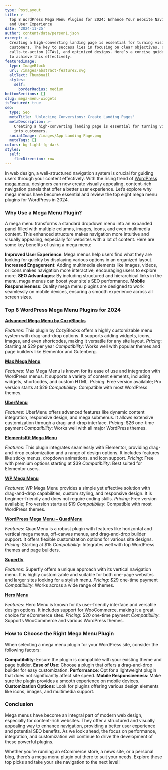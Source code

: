 ```yaml
---
type: PostLayout
title: >-
  Top 8 WordPress Mega Menu Plugins for 2024: Enhance Your Website Navigation
  and User Experience
date: '2024-11-25'
author: content/data/person1.json
excerpt: >-
  Creating a high-converting landing page is essential for turning visitors into
  customers. The key to success lies in focusing on clear objectives, compelling
  calls-to-action (CTAs), and optimized designs. Here’s a concise guide on how
  to achieve this effectively.
featuredImage:
  type: ImageBlock
  url: /images/abstract-feature2.svg
  altText: Thumbnail
  styles:
    self:
      borderRadius: medium
bottomSections: []
slug: mega-menu-widgets
isFeatured: true
seo:
  type: Seo
  metaTitle: 'Unlocking Conversions: Create Landing Pages'
  metaDescription: >-
    Creating a high-converting landing page is essential for turning visitors
    into customers.
  socialImage: /images/App Landing Page.png
  metaTags: []
colors: bg-light-fg-dark
styles:
  self:
    flexDirection: row
---
```

In web design, a well-structured navigation system is crucial for guiding users through your content effectively. With the rising trend of [WordPress mega menu](https://cozythemes.com/blog/wordpress-mega-menu/), designers can now create visually appealing, content-rich navigation panels that offer a better user experience. Let’s explore why mega menus have become essential and review the top eight mega menu plugins for WordPress in 2024.

### Why Use a Mega Menu Plugin?

A mega menu transforms a standard dropdown menu into an expanded panel filled with multiple columns, images, icons, and even multimedia content. This enhanced structure makes navigation more intuitive and visually appealing, especially for websites with a lot of content. Here are some key benefits of using a mega menu:

**Improved User Experience**: Mega menus help users find what they are looking for quickly by displaying various options in an organized layout.
**Increased Engagement**: Adding multimedia elements like images, videos, or icons makes navigation more interactive, encouraging users to explore more.
**SEO Advantages**: By including structured and hierarchical links in the menu, mega menus can boost your site's SEO performance.
**Mobile Responsiveness**: Quality mega menu plugins are designed to work seamlessly on mobile devices, ensuring a smooth experience across all screen sizes.

### Top 8 WordPress Mega Menu Plugins for 2024

[**Advanced Mega Menu by CozyBlocks**](https://cozythemes.com/cozy-addons)

*Features*: This plugin by CozyBlocks offers a highly customizable menu system with drag-and-drop options. It supports adding widgets, icons, images, and even shortcodes, making it versatile for any site layout.
*Pricing*: Starting at $29 per year
*Compatibility*: Works well with popular themes and page builders like Elementor and Gutenberg.

[**Max Mega Menu**](https://wordpress.org/plugins/megamenu/)

*Features*: Max Mega Menu is known for its ease of use and integration with WordPress menus. It supports a variety of content elements, including widgets, shortcodes, and custom HTML.
*Pricing*: Free version available; Pro version starts at $29
*Compatibility*: Compatible with most WordPress themes.

[**UberMenu**](https://codecanyon.net/item/ubermenu-wordpress-mega-menu-plugin/154703?irgwc=1\&clickid=Ut-TbWWzgxyKTv-2KrQcXQDyUkCTov21q0MCws0\&iradid=275988\&irpid=1230622\&iradtype=ONLINE_TRACKING_LINK\&irmptype=mediapartner\&mp_value1=\&utm_campaign=af_impact_radius_1230622\&utm_medium=affiliate\&utm_source=impact_radius)

*Features*: UberMenu offers advanced features like dynamic content integration, responsive design, and mega submenus. It allows extensive customization through a drag-and-drop interface.
*Pricing*: $26 one-time payment
*Compatibility*: Works well with all major WordPress themes.

[**ElementsKit Mega Menu**](https://wordpress.org/plugins/elementskit-lite/)

*Features*: This plugin integrates seamlessly with Elementor, providing drag-and-drop customization and a range of design options. It includes features like sticky menus, dropdown animations, and icon support.
*Pricing*: Free with premium options starting at $39
*Compatibility*: Best suited for Elementor users.

[**WP Mega Menu**](https://mythemeshop.com/plugins/wp-mega-menu/)

*Features*: WP Mega Menu provides a simple yet effective solution with drag-and-drop capabilities, custom styling, and responsive design. It is beginner-friendly and does not require coding skills.
*Pricing*: Free version available; Pro version starts at $19
*Compatibility*: Compatible with most WordPress themes.

[**WordPress Mega Menu – QuadMenu**](https://wordpress.org/plugins/quadmenu/)

*Features*: QuadMenu is a robust plugin with features like horizontal and vertical mega menus, off-canvas menus, and drag-and-drop builder support. It offers flexible customization options for various site designs.
*Pricing*: Starting at $15
*Compatibility*: Integrates well with top WordPress themes and page builders.

[**Superfly**](https://codecanyon.net/item/superfly-responsive-wordpress-menu-plugin/8012790?srsltid=AfmBOoqJ2XNWw1ubD6XZD4HylElWTt3gg5B7OdzKhqylFQ1cgwCQGk15)

*Features*: Superfly offers a unique approach with its vertical navigation menu. It is highly customizable and suitable for both one-page websites and larger sites looking for a stylish menu.
*Pricing*: $29 one-time payment
*Compatibility*: Works across a wide range of themes.

[**Hero Menu**](https://plugins.heroplugins.com/demo/menu/)

*Features*: Hero Menu is known for its user-friendly interface and versatile design options. It includes support for WooCommerce, making it a great choice for eCommerce sites.
*Pricing*: $20 one-time payment
*Compatibility*: Supports WooCommerce and various WordPress themes.

### How to Choose the Right Mega Menu Plugin

When selecting a mega menu plugin for your WordPress site, consider the following factors:

**Compatibility**: Ensure the plugin is compatible with your existing theme and page builder.
**Ease of Use**: Choose a plugin that offers a drag-and-drop builder for easy customization.
**Performance**: Opt for a lightweight plugin that does not significantly affect site speed.
**Mobile Responsiveness**: Make sure the plugin provides a smooth experience on mobile devices.
**Customization Options**: Look for plugins offering various design elements like icons, images, and multimedia support.

### Conclusion

Mega menus have become an integral part of modern web design, especially for content-rich websites. They offer a structured and visually appealing way to enhance navigation, providing a better user experience and potential SEO benefits. As we look ahead, the focus on performance, integration, and customization will continue to drive the development of these powerful plugins.

Whether you’re running an eCommerce store, a news site, or a personal blog, there’s a mega menu plugin out there to suit your needs. Explore these top picks and take your site navigation to the next level!



